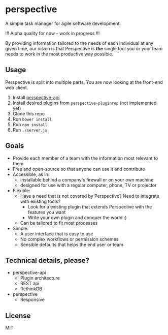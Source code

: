 # perspective
A simple task manager for agile software development. 

!!! Alpha quality for now - work in progress !!!

By providing information tailored to the needs of each individual at any given time, our vision is that Perspective
is ***the*** single tool you or your team needs to work in the most productive way possible.

## Usage
Perspective is split into multiple parts. You are now looking at the front-end web client.

1. Install [perspective-api](https://github.com/perspective/perspective-api)
2. Install desired plugins from `perspective-pluginrep` (not implemented yet)
3. Clone this repo
4. Run `bower install`
5. Run `npm install`
6. Run `./server.js`

## Goals
* Provide each member of a team with the information most relevant to them
* Free and open-source so that anyone can use it and contribute
* Accessible, as in:
	* installable behind a company's firewall or on your own machine
	* designed for use with a regular computer, phone, TV or projector
* Flexible:
	* Have a need that is not covered by Perspective? Need to integrate with existing tools?
		* Look for a existing plugin that extends Perspective with the features you want
		* Write your own plugin and conquer the world :)
	* Can be tailored to fit most processes
* Simple:
	* A user interface that is easy to use
	* No complex workflows or permission schemes
	* Sensible defaults that helps the end user or team

## Technical details, please?
* perspective-api
	* Plugin architecture
	* REST api
	* RethinkDB
* perspective
	* Responsive

License
-------

MIT